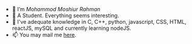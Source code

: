 - 👋 I’m *Mohammod Moshiur Rahman*
- 👀 A Student. Everything seems interesting.
- 🌱 I've adequate knowledge in C, C++, python, javascript, CSS, HTML, reactJS, mySQL and currently learning nodeJS.
- 📫 You may mail me [here](miraz173r@gmail.com).
<!--- 💞️ I’m looking to collaborate on ...-->
<!---
miraz173/miraz173 is a ✨ special ✨ repository because its `README.md` (this file) appears on your GitHub profile.
You can click the Preview link to take a look at your changes.
--->
